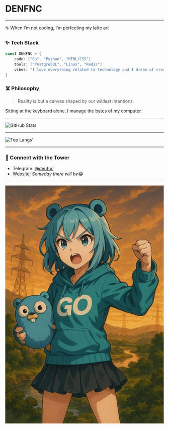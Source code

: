 # DENFNC
---
☕ When I’m not coding, I’m perfecting my latte art
### ✨ Tech Stack

```go
const DENFNC = {
	code: ["Go", "Python", "HTML/CSS"]
	tools: ["PostgreSQL", "Linux", "Redis"]
	vibes: "I love everything related to technology and I dream of creating something great!"
}
```


### ☠️ Philosophy

>Reality is but a canvas shaped by our wildest intentions.

Sitting at the keyboard alone, I manage the bytes of my computer.

---

![GitHub Stats](https://github-readme-stats.vercel.app/api?username=DENFNC&show_icons=true&hide_title=true&hide=prs&count_private=true&theme=radical)

---

![Top Langs](https://github-readme-stats.vercel.app/api/top-langs/?username=DENFNC&layout=compact&langs_count=10)'

----
### 🧿 Connect with the Tower

- Telegram: [@denfnc](https://t.me/defnc)  
- Website: *Someday there will be*😂

---
![Go vibe](https://github.com/DENFNC/DENFNC/blob/main/photo_2025-05-01_19-53-43%20(1).jpg)
